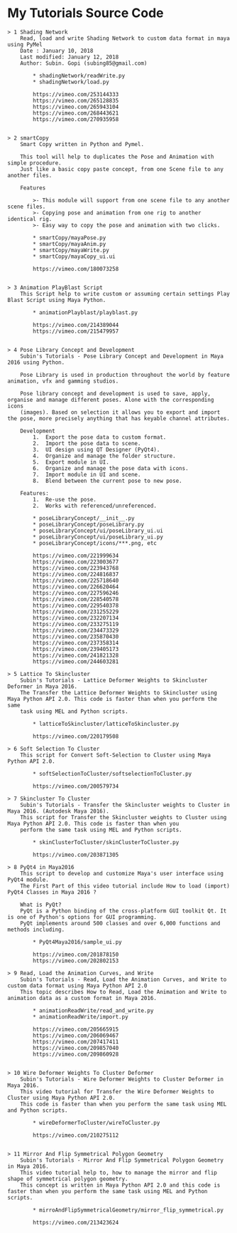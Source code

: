 
# My Tutorials Source Code

	> 1 Shading Network
		Read, load and write Shading Network to custom data format in maya using PyMel
		Date : January 10, 2018
		Last modified: January 12, 2018
		Author: Subin. Gopi (subing85@gmail.com)
		
			* shadingNetwork/readWrite.py		
			* shadingNetwork/load.py
			
			https://vimeo.com/253144333
			https://vimeo.com/265128835
			https://vimeo.com/265943104			
			https://vimeo.com/268443621
			https://vimeo.com/270935958		
			

	> 2 smartCopy
		Smart Copy written in Python and Pymel.

		This tool will help to duplicates the Pose and Animation with simple procedure.
		Just like a basic copy paste concept, from one Scene file to any another files. 

		Features

			>- This module will support from one scene file to any another scene files.
			>- Copying pose and animation from one rig to another identical rig.	
			>- Easy way to copy the pose and animation with two clicks.		

			* smartCopy/mayaPose.py
			* smartCopy/mayaAnim.py
			* smartCopy/mayaWrite.py
			* smartCopy/mayaCopy_ui.ui			
			
			https://vimeo.com/180073258		
			
			
	> 3 Animation PlayBlast Script
		This Script help to write custom or assuming certain settings Play Blast Script using Maya Python. 

			* animationPlayblast/playblast.py
			
			https://vimeo.com/214389044
			https://vimeo.com/215479957
			
			
	> 4 Pose Library Concept and Development		
		Subin's Tutorials - Pose Library Concept and Development in Maya 2016 using Python.
		
		Pose Library is used in production throughout the world by feature animation, vfx and gamming studios. 
		
		Pose library concept and development is used to save, apply, organise and manage different poses. Alone with the corresponding icons 	
		(images). Based on selection it allows you to export and import the pose, more precisely anything that has keyable channel attributes.	

		Development
			1.	Export the pose data to custom format.
			2.	Import the pose data to scene.
			3.	UI design using QT Designer (PyQt4). 
			4.	Organize and manage the folder structure.
			5.	Export module in UI.
			6.	Organize and manage the pose data with icons.
			7.	Import module in UI and scene.
			8.	Blend between the current pose to new pose.
		
		Features:		
			1.	Re-use the pose.
			2.	Works with referenced/unreferenced.		
	
			* poseLibraryConcept/__init__.py
			* poseLibraryConcept/poseLibrary.py
			* poseLibraryConcept/ui/poseLibrary_ui.ui
			* poseLibraryConcept/ui/poseLibrary_ui.py
			* poseLibraryConcept/icons/***.png, etc
					
			https://vimeo.com/221999634
			https://vimeo.com/223003677
			https://vimeo.com/223943768
			https://vimeo.com/224816837
			https://vimeo.com/225718640
			https://vimeo.com/226620464
			https://vimeo.com/227596246
			https://vimeo.com/228540578
			https://vimeo.com/229540378
			https://vimeo.com/231255229
			https://vimeo.com/232207134
			https://vimeo.com/233275119
			https://vimeo.com/234473329
			https://vimeo.com/235870430
			https://vimeo.com/237358314
			https://vimeo.com/239405173
			https://vimeo.com/241821328
			https://vimeo.com/244603281
		
	> 5	Lattice To Skincluster		
		Subin's Tutorials - Lattice Deformer Weights to Skincluster Deformer in Maya 2016. 
		The Transfer the Lattice Deformer Weights to Skincluster using Maya Python API 2.0. This code is faster than when you perform the same 
		task using MEL and Python scripts.

			* latticeToSkincluster/latticeToSkincluster.py
			
			https://vimeo.com/220179508
			
	> 6	Soft Selection To Cluster	
		This script for Convert Soft-Selection to Cluster using Maya Python API 2.0.

			* softSelectionToCluster/softselectionToCluster.py
						
			https://vimeo.com/200579734
			
	> 7 Skincluster To Cluster
		Subin's Tutorials - Transfer the Skincluster weights to Cluster in Maya 2016. (Autodesk Maya 2016).
		This script for Transfer the Skincluster weights to Cluster using Maya Python API 2.0. This code is faster than when you
		perform the same task using MEL and Python scripts.
		
			* skinClusterToCluster/skinClusterToCluster.py
						
			https://vimeo.com/203871305

	> 8 PyQt4 in Maya2016
		This script to develop and customize Maya's user interface using PyQt4 module.
		The First Part of this video tutorial include How to load (import) PyQt4 Classes in Maya 2016 ?	
		
		What is PyQt?
		PyQt is a Python binding of the cross-platform GUI toolkit Qt. It is one of Python's options for GUI programming.
		PyQt implements around 500 classes and over 6,000 functions and methods including.

			* PyQt4Maya2016/sample_ui.py
						
			https://vimeo.com/201878150
			https://vimeo.com/202802153
			
	> 9 Read, Load the Animation Curves, and Write
		Subin's Tutorials - Read, Load the Animation Curves, and Write to custom data format using Maya Python API 2.0
		This topic describes How to Read, Load the Animation and Write to animation data as a custom format in Maya 2016.
		
			* animationReadWrite/read_and_write.py
			* animationReadWrite/import.py
	
			https://vimeo.com/205665915
			https://vimeo.com/206069467
			https://vimeo.com/207417411
			https://vimeo.com/209857040
			https://vimeo.com/209860928
			
			
	> 10 Wire Deformer Weights To Cluster Deformer
		Subin's Tutorials - Wire Deformer Weights to Cluster Deformer in Maya 2016. 
		This video tutorial for Transfer the Wire Deformer Weights to Cluster using Maya Python API 2.0. 
		This code is faster than when you perform the same task using MEL and Python scripts.

			* wireDeformerToCluster/wireToCluster.py
			
			https://vimeo.com/210275112
			
			
	> 11 Mirror And Flip Symmetrical Polygon Geometry	
		Subin's Tutorials - Mirror And Flip Symmetrical Polygon Geometry in Maya 2016.
		This video tutorial help to, how to manage the mirror and flip shape of symmetrical polygon geometry.
		This concept is written in Maya Python API 2.0 and this code is faster than when you perform the same task using MEL and Python scripts.
			
			* mirroAndFlipSymmetricalGeometry/mirror_flip_symmetrical.py
	
			https://vimeo.com/213423624